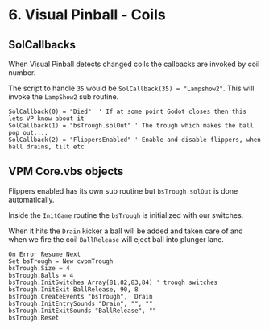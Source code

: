 # 6. Visual Pinball - Coils

## SolCallbacks

When Visual Pinball detects changed coils the callbacks are invoked by coil number.

The script to handle `35` would be `SolCallback(35) = "Lampshow2"`. This will invoke the `LampShow2` sub routine.

```
SolCallback(0) = "Died"  ' If at some point Godot closes then this lets VP know about it
SolCallback(1) = "bsTrough.solOut" ' The trough which makes the ball pop out....
SolCallback(2) = "FlippersEnabled" ' Enable and disable flippers, when ball drains, tilt etc
```

## VPM Core.vbs objects

Flippers enabled has its own sub routine but `bsTrough.solOut` is done automatically.

Inside the `InitGame` routine the `bsTrough` is initialized with our switches.

When it hits the `Drain` kicker a ball will be added and taken care of and when we fire the coil `BallRelease` will eject ball into plunger lane.

```
On Error Resume Next
Set bsTrough = New cvpmTrough
bsTrough.Size = 4
bsTrough.Balls = 4
bsTrough.InitSwitches Array(81,82,83,84) ' trough switches
bsTrough.InitExit BallRelease, 90, 8	
bsTrough.CreateEvents "bsTrough",  Drain
bsTrough.InitEntrySounds "Drain", "", ""
bsTrough.InitExitSounds "BallRelease", ""
bsTrough.Reset		
```